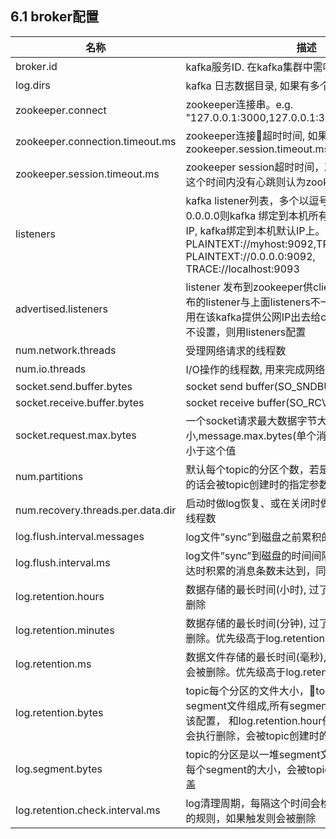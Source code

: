 ## 6.1 broker配置

| 名称 | 描述 | 类型 | 默认值 |
| --- | --- | --- | --- |
| broker.id | kafka服务ID. 在kafka集群中需唯一 | int | -1 |
| log.dirs | kafka 日志数据目录, 如果有多个以逗号间隔 | string | null |
| zookeeper.connect | zookeeper连接串。e.g. "127.0.0.1:3000,127.0.0.1:3001,127.0.0.1:3002" | string | "" |
| zookeeper.connection.timeout.ms | zookeeper连接超时时间, 如果不设置则用zookeeper.session.timeout.ms | string | "" |
| zookeeper.session.timeout.ms | zookeeper session超时时间，就是心跳间隔，如果在这个时间内没有心跳则认为zookeeper已经挂掉了 | int | 6000 |
| listeners | kafka listener列表，多个以逗号间隔。如果IP指定为0.0.0.0则kafka 绑定到本机所有的IP上；如果未指定IP, kafka绑定到本机默认IP上。示例：PLAINTEXT://myhost:9092,TRACE://:9091 PLAINTEXT://0.0.0.0:9092, TRACE://localhost:9093 | string | null |
| advertised.listeners | listener 发布到zookeeper供client端使用。如果要发布的listener与上面listeners不一样才需要配置。一般用在该kafka提供公网IP出去给client端用的时候。如果不设置，则用listeners配置 | string | null |
| num.network.threads | 受理网络请求的线程数 | int | 3 |
| num.io.threads | I\/O操作的线程数, 用来完成网络请求 | int | 8 |
| socket.send.buffer.bytes | socket send buffer\(SO\_SNDBUF\) | int | 102400 |
| socket.receive.buffer.bytes | socket receive buffer\(SO\_RCVBUF\) | int | 102400 |
| socket.request.max.bytes | 一个socket请求最大数据字节大小,message.max.bytes\(单个消息最大字节数\)必须要小于这个值 | int | 104857600 |
| num.partitions | 默认每个topic的分区个数，若是在topic创建时候指定的话会被topic创建时的指定参数覆盖 | int | 1 |
| num.recovery.threads.per.data.dir | 启动时做log恢复、或在关闭时做flushing数据的操作线程数 | int | 1 |
| log.flush.interval.messages | log文件”sync”到磁盘之前累积的消息条数 | long | 9223372036854775807 |
| log.flush.interval.ms | log文件”sync”到磁盘的时间间隔。如果在这个时间到达时积累的消息条数未达到，同样也会做“sync”操作 | long | null |
| log.retention.hours | 数据存储的最长时间\(小时\), 过了这个时间的数据会被删除 | int | 168 |
| log.retention.minutes | 数据存储的最长时间\(分钟\), 过了这个时间的数据会被删除。优先级高于log.retention.hours | int | null |
| log.retention.ms | 数据文件存储的最长时间\(毫秒\), 过了这个时间的文件会被删除。优先级高于log.retention.minutes | int | null |
| log.retention.bytes | topic每个分区的文件大小，topic分区文件是由多个segment文件组成,所有segment文件大小总和要小于该配置， 和log.retention.hour任意一个达到要求，都会执行删除，会被topic创建时的指定参数覆盖 | long | -1 |
| log.segment.bytes | topic的分区是以一堆segment文件存储的，这个控制每个segment的大小，会被topic创建时的指定参数覆盖 | int | 1073741824 |
| log.retention.check.interval.ms | log清理周期，每隔这个时间会检查log是否触发了删除的规则，如果触发则会被删除 | long | 300000 |



